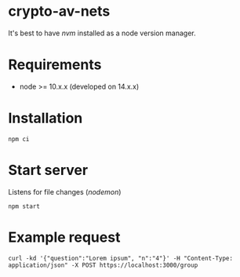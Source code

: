 # crypto-av-nets

It's best to have _nvm_ installed as a node version manager.

# Requirements
* node >= 10.x.x (developed on 14.x.x)

# Installation
```
npm ci
```

# Start server
Listens for file changes (_nodemon_)
```
npm start
```

# Example request
```
curl -kd '{"question":"Lorem ipsum", "n":"4"}' -H "Content-Type: application/json" -X POST https://localhost:3000/group
```